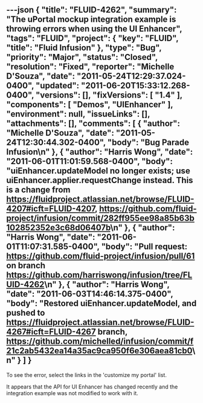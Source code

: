 ---json
{
  "title": "FLUID-4262",
  "summary": "The uPortal mockup integration example is throwing errors when using the UI Enhancer",
  "tags": "FLUID",
  "project": {
    "key": "FLUID",
    "title": "Fluid Infusion"
  },
  "type": "Bug",
  "priority": "Major",
  "status": "Closed",
  "resolution": "Fixed",
  "reporter": "Michelle D'Souza",
  "date": "2011-05-24T12:29:37.024-0400",
  "updated": "2011-06-20T15:33:12.268-0400",
  "versions": [],
  "fixVersions": [
    "1.4"
  ],
  "components": [
    "Demos",
    "UIEnhancer"
  ],
  "environment": null,
  "issueLinks": [],
  "attachments": [],
  "comments": [
    {
      "author": "Michelle D'Souza",
      "date": "2011-05-24T12:30:44.302-0400",
      "body": "Bug Parade Infusion\n"
    },
    {
      "author": "Harris Wong",
      "date": "2011-06-01T11:01:59.568-0400",
      "body": "uiEnhancer.updateModel no longer exists; use uiEnhancer.applier.requestChange instead.  This is a change from <https://fluidproject.atlassian.net/browse/FLUID-4207#icft=FLUID-4207>, <https://github.com/fluid-project/infusion/commit/282ff955ee98a85b63b102852352e3c68d06407b>\n"
    },
    {
      "author": "Harris Wong",
      "date": "2011-06-01T11:07:31.585-0400",
      "body": "Pull request: <https://github.com/fluid-project/infusion/pull/61> on branch <https://github.com/harriswong/infusion/tree/FLUID-4262>\n"
    },
    {
      "author": "Harris Wong",
      "date": "2011-06-03T14:46:14.375-0400",
      "body": "Restored uiEnhancer.updateModel, and pushed to <https://fluidproject.atlassian.net/browse/FLUID-4267#icft=FLUID-4267> branch, <https://github.com/michelled/infusion/commit/f21c2ab5432ea14a35ac9ca950f6e306aea81cb0>\n"
    }
  ]
}
---
To see the error, select the links in the 'customize my portal' list.&#x20;

It appears that the API for UI Enhancer has changed recently and the integration example was not modified to work with it.

        